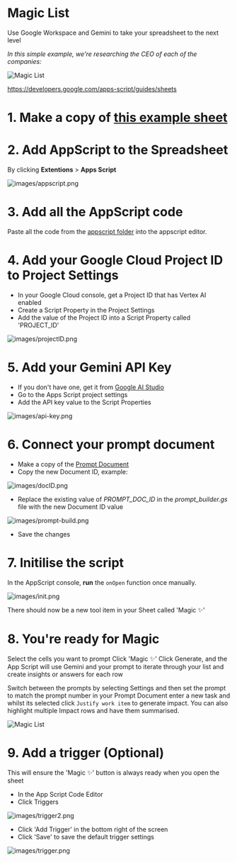 # Magic List

Use Google Workspace and Gemini to take your spreadsheet to the next level

_In this simple example, we're researching the CEO of each of the companies:_

![Magic List](images/research-ceo.gif)

https://developers.google.com/apps-script/guides/sheets

# 1. Make a copy of [this example sheet](https://docs.google.com/spreadsheets/d/11Ozz17fJID1l39iE-5oxlM5C9zYMoT7zuIWZuBA1EMk/edit?gid=0#gid=0)

# 2. Add AppScript to the Spreadsheet

By clicking  **Extentions** > **Apps Script**

![images/appscript.png](images/appscript.png)

# 3. Add all the AppScript code 

Paste all the code from the [appscript folder](/appscript) into the appscript editor.

# 4. Add your Google Cloud Project ID to Project Settings

- In your Google Cloud console, get a Project ID that has Vertex AI enabled
- Create a Script Property in the Project Settings
- Add the value of the Project ID into a Script Property called 'PROJECT_ID'

![images/projectID.png](images/projectID.png)


# 5. Add your Gemini API Key 

- If you don't have one, get it from [Google AI Studio](https://aistudio.google.com/apikey)
- Go to the Apps Script project settings
- Add the API key value to the Script Properties

![images/api-key.png](images/api-key.png)

# 6. Connect your prompt document

- Make a copy of the [Prompt Document](https://docs.google.com/document/d/14f8evBnu8iU6UmqyewSJKX8r2Ixu0iNfkIB8sIrSozE/edit?tab=t.0)
- Copy the new Document ID, example:
 
![images/docID.png](images/docID.png)

- Replace the existing value of *PROMPT_DOC_ID* in the *prompt_builder.gs* file with the new Document ID value

![images/prompt-build.png](images/prompt-build.png)

- Save the changes

# 7. Initilise the script 

In the AppScript console, **run** the `onOpen` function once manually.

![images/init.png](images/init.png)

There should now be a new tool item in your Sheet called 'Magic ✨'

# 8. You're ready for Magic
Select the cells you want to prompt
Click 'Magic ✨'
Click Generate, and the App Script will use Gemini and your prompt to iterate through your list and create insights or answers for each row

Switch between the prompts by selecting Settings and then set the prompt to match the prompt number in your Prompt Document
enter a new task and whilst its selected click `Justify work item` to generate impact. You can also highlight multiple Impact rows and have them summarised.

![Magic List](images/research-ceo.gif)

# 9. Add a trigger (Optional)
This will ensure the 'Magic ✨' button is always ready when you open the sheet

- In the App Script Code Editor
- Click Triggers

![images/trigger2.png](images/trigger2.png)

- Click 'Add Trigger' in the bottom right of the screen
- Click 'Save' to save the default trigger settings

![images/trigger.png](images/trigger.png)
